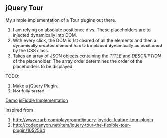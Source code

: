jQuery Tour
-----------

My simple implementation of a Tour plugins out there.

1. I am relying on absolute positioned divs. These placeholders are to injected dynamically into DOM.
2. With every click, the DOM is 1st cleared of all the elements and then a dynamically created element has to be placed dynamically as positioned by the CSS class.
3. Takes an array of JSON objects containing the *TITLE*  and *DESCRIPTION* of the placeholder. The array order determines the order of the placeholders to be displayed.

TODO:

1. Make a jQuery Plugin.
2. Not fully tested.

[Demo](http://abhimehta.github.com/jQTour/)
[jsFiddle Implementation](http://jsfiddle.net/abhimehta/Brbps/)


Inspired from

1. http://www.zurb.com/playground/jquery-joyride-feature-tour-plugin
2. http://codecanyon.net/item/jquery-tour-the-flexible-tour-plugin/1052564
